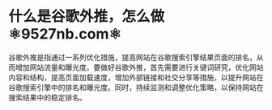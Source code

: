 # 什么是谷歌外推，怎么做⚛️9527nb.com⚛️

谷歌外推是指通过一系列优化措施，提高网站在谷歌搜索引擎结果页面的排名，从而增加网站流量和曝光度。要做好谷歌外推，首先需要进行关键词研究，优化网站内容和结构，提高页面加载速度，增加外部链接和社交分享等措施，以提升网站在谷歌搜索引擎中的排名和曝光度。同时，持续监测和调整优化策略，以保持网站在搜索结果中的稳定排名。